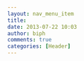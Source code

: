 ```yaml
---
layout: nav_menu_item
title: 
date: 2013-07-22 10:03
author: biph
comments: true
categories: [Header]
---
```

 
